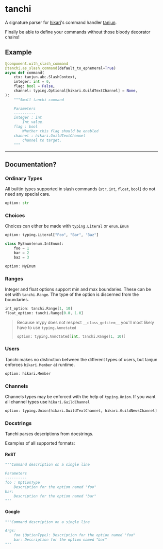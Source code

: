 # tanchi

A signature parser for [hikari](https://github.com/hikari-py/hikari)'s command handler [tanjun](https://github.com/FasterSpeeding/tanjun).

Finally be able to define your commands without those bloody decorator chains!

## Example

```py
@component.with_slash_command
@tanchi.as_slash_command(default_to_ephemeral=True)
async def command(
    ctx: tanjun.abc.SlashContext,
    integer: int = 0,
    flag: bool = False,
    channel: typing.Optional[hikari.GuildTextChannel] = None,
):
    """Small tanchi command

    Parameters
    ----------
    integer : int
        Int value.
    flag : bool
        Whether this flag should be enabled
    channel : hikari.GuildTextChannel
        channel to target.
    """
```

---

## Documentation?

### Ordinary Types

All builtin types supported in slash commands (`str`, `int`, `float`, `bool`) do not need any special care.

```py
option: str
```

### Choices

Choices can either be made with `typing.Literal` or `enum.Enum`

```py
option: typing.Literal["Foo", "Bar", "Baz"]
```

```py
class MyEnum(enum.IntEnum):
    foo = 1
    bar = 2
    baz = 3

option: MyEnum
```

### Ranges

Integer and float options support min and max boundaries. These can be set with `tanchi.Range`.
The type of the option is discerned from the boundaries.

```py
int_option: tanchi.Range[1, 10]
float_option: tanchi.Range[0.0, 1.0]
```

> Because mypy does not respect `__class_getitem__` you'll most likely have to use `typing.Annotated`
>
> ```py
> option: typing.Annotated[int, tanchi.Range(1, 10)]
> ```

### Users

Tanchi makes no distinction between the different types of users, but tanjun enforces `hikari.Member` at runtime.

```py
option: hikari.Member
```

### Channels

Channels types may be enforced with the help of `typing.Union`. If you want all channel types use `hikari.GuildChannel`

```py
option: typing.Union[hikari.GuildTextChannel, hikari.GuildNewsChannel]
```

### Docstrings

Tanchi parses descriptions from docstrings.

Examples of all supported formats:

#### ReST

```py
"""Command description on a single line

Parameters
----------
foo : OptionType
    Description for the option named "foo"
bar:
    Description for the option named "bar"
"""
```

#### Google

```py
"""Command description on a single line

Args:
    foo (OptionType): Description for the option named "foo"
    bar: Description for the option named "bar"
"""
```
